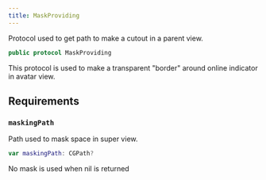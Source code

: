 ```yaml
---
title: MaskProviding
---
```


Protocol used to get path to make a cutout in a parent view.

``` swift
public protocol MaskProviding 
```

This protocol is used to make a transparent "border" around online indicator in avatar view.

## Requirements

### `maskingPath`

Path used to mask space in super view.

``` swift
var maskingPath: CGPath? 
```

No mask is used when nil is returned
